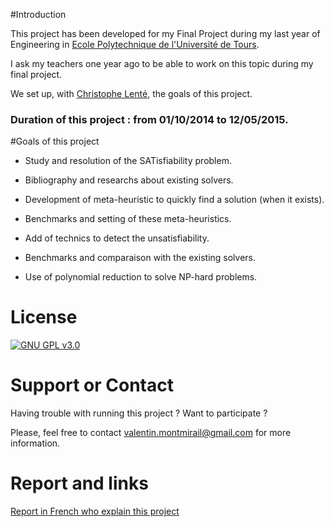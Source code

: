 #Introduction 

This project has been developed for my Final Project during my last year of Engineering in [Ecole Polytechnique de l'Université de Tours](http://polytech.univ-tours.fr/).

I ask my teachers one year ago to be able to work on this topic during my final project. 

We set up, with [Christophe Lenté](http://www.univ-tours.fr/m-lente-christophe-822.kjsp), the goals of this project.

### Duration of this project : from 01/10/2014 to 12/05/2015.

#Goals of this project

- Study and resolution of the SATisfiability problem.

- Bibliography and researchs about existing solvers.

- Development of meta-heuristic to quickly find a solution (when it exists).

- Benchmarks and setting of these meta-heuristics.

- Add of technics to detect the unsatisfiability.

- Benchmarks and comparaison with the existing solvers.

- Use of polynomial reduction to solve NP-hard problems.

# License

[![GNU GPL v3.0](http://www.gnu.org/graphics/gplv3-127x51.png)](http://www.gnu.org/licenses/gpl.html)

# Support or Contact

Having trouble with running this project ? Want to participate ?

Please, feel free to contact valentin.montmirail@gmail.com for more information.

# Report and links 

[Report in French who explain this project](http://valentin-montmirail.com/resources/pdf/bibliography/PFE_Rapport_Final.pdf)
